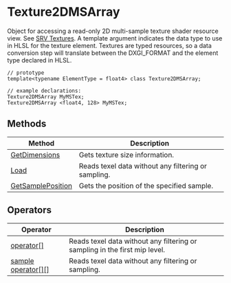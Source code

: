 # Texture2DMSArray

Object for accessing a read-only 2D multi-sample texture shader resource view.  See [SRV Textures](hlsl-resource-objects.md#srv-textures).
A template argument indicates the data type to use in HLSL for the texture element.
Textures are typed resources, so a data conversion step will translate between the DXGI_FORMAT and the element type declared in HLSL.

```HLSL
// prototype
template<typename ElementType = float4> class Texture2DMSArray;

// example declarations:
Texture2DMSArray MyMSTex;
Texture2DMSArray <float4, 128> MyMSTex;
```

## Methods

| Method | Description |
| - | - |
| [GetDimensions](hlsl-method-getDimensions.md) | Gets texture size information. |
| [Load](hlsl-method-load.md) | Reads texel data without any filtering or sampling. |
| [GetSamplePosition](hlsl-method-getSamplePosition.md) | Gets the position of the specified sample. |

## Operators

| Operator | Description |
| - | - |
| [operator\[\]](hlsl-operator) | Reads texel data without any filtering or sampling in the first mip level. |
| [sample operator\[\]\[\]](hlsl-operator-sample.md) | Reads texel data without any filtering or sampling. |